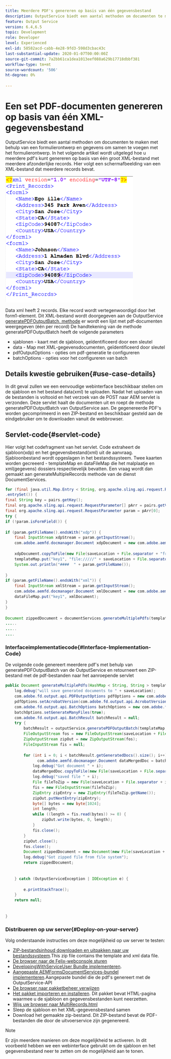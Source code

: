 ```yaml
---
title: Meerdere PDF's genereren op basis van één gegevensbestand
description: OutputService biedt een aantal methoden om documenten te maken met behulp van een formulierontwerp en gegevens om samen te voegen met het formulierontwerp. Leer om veelvoudige pdf's van één grote xml te produceren die veelvoudige individuele verslagen bevatten.
feature: Output Service
version: 6.4,6.5
topic: Development
role: Developer
level: Experienced
exl-id: 58582acd-cabb-4e28-9fd3-598d3cbac43c
last-substantial-update: 2020-01-07T00:00:00Z
source-git-commit: 7a2bb61ca1dea1013eef088a629b17718dbbf381
workflow-type: tm+mt
source-wordcount: '506'
ht-degree: 0%

---
```


# Een set PDF-documenten genereren op basis van één XML-gegevensbestand

OutputService biedt een aantal methoden om documenten te maken met behulp van een formulierontwerp en gegevens om samen te voegen met het formulierontwerp. In het volgende artikel wordt uitgelegd hoe u meerdere pdf&#39;s kunt genereren op basis van één groot XML-bestand met meerdere afzonderlijke records.
Hier volgt een schermafbeelding van een XML-bestand dat meerdere records bevat.

![multi-record-xml](assets/multi-record-xml.PNG)

Data xml heeft 2 records. Elke record wordt vertegenwoordigd door het form1-element. Dit XML-bestand wordt doorgegeven aan de OutputService [generatePDFOutputBatch, methode](https://helpx.adobe.com/aem-forms/6/javadocs/com/adobe/fd/output/api/OutputService.html) er wordt een lijst met pdf-documenten weergegeven (één per record) De handtekening van de methode generatePDFOutputBatch heeft de volgende parameters

* sjablonen - kaart met de sjabloon, geïdentificeerd door een sleutel
* data - Map met XML-gegevensdocumenten, geïdentificeerd door sleutel
* pdfOutputOptions - opties om pdf-generatie te configureren
* batchOptions - opties voor het configureren van batch



## Details kwestie gebruiken{#use-case-details}

In dit geval zullen we een eenvoudige webinterface beschikbaar stellen om de sjabloon en het bestand data(xml) te uploaden. Nadat het uploaden van de bestanden is voltooid en het verzoek van de POST naar AEM servlet is verzonden. Deze servlet haalt de documenten uit en roept de methode generatePDFOutputBatch van OutputService aan. De gegenereerde PDF&#39;s worden gecomprimeerd in een ZIP-bestand en beschikbaar gesteld aan de eindgebruiker om te downloaden vanuit de webbrowser.

## Servlet-code{#servlet-code}

Hier volgt het codefragment van het servlet. Code extraheert de sjabloon(xdp) en het gegevensbestand(xml) uit de aanvraag. Sjabloonbestand wordt opgeslagen in het bestandssysteem. Twee kaarten worden gecreeerd - templateMap en dataFileMap die het malplaatje en xml(gegevens) dossiers respectievelijk bevatten. Een vraag wordt dan gemaakt aan generateMultipleRecords methode van de dienst DocumentServices.

```java
for (final java.util.Map.Entry < String, org.apache.sling.api.request.RequestParameter[] > pairs: params
.entrySet()) {
final String key = pairs.getKey();
final org.apache.sling.api.request.RequestParameter[] pArr = pairs.getValue();
final org.apache.sling.api.request.RequestParameter param = pArr[0];
try {
if (!param.isFormField()) {

if (param.getFileName().endsWith("xdp")) {
    final InputStream xdpStream = param.getInputStream();
    com.adobe.aemfd.docmanager.Document xdpDocument = new com.adobe.aemfd.docmanager.Document(xdpStream);

    xdpDocument.copyToFile(new File(saveLocation + File.separator + "fromui.xdp"));
    templateMap.put("key1", "file://///" + saveLocation + File.separator + "fromui.xdp");
    System.out.println("####  " + param.getFileName());

}
if (param.getFileName().endsWith("xml")) {
    final InputStream xmlStream = param.getInputStream();
    com.adobe.aemfd.docmanager.Document xmlDocument = new com.adobe.aemfd.docmanager.Document(xmlStream);
    dataFileMap.put("key1", xmlDocument);
}
}

Document zippedDocument = documentServices.generateMultiplePdfs(templateMap, dataFileMap,saveLocation);
.....
.....
....
```

### Interfaceimplementatiecode{#Interface-Implementation-Code}

De volgende code genereert meerdere pdf&#39;s met behulp van generatePDFOutputBatch van de OutputService en retourneert een ZIP-bestand met de pdf-bestanden naar het aanroepende servlet

```java
public Document generateMultiplePdfs(HashMap < String, String > templateMap, HashMap < String, Document > dataFileMap, String saveLocation) {
    log.debug("will save generated documents to " + saveLocation);
    com.adobe.fd.output.api.PDFOutputOptions pdfOptions = new com.adobe.fd.output.api.PDFOutputOptions();
    pdfOptions.setAcrobatVersion(com.adobe.fd.output.api.AcrobatVersion.Acrobat_11);
    com.adobe.fd.output.api.BatchOptions batchOptions = new com.adobe.fd.output.api.BatchOptions();
    batchOptions.setGenerateManyFiles(true);
    com.adobe.fd.output.api.BatchResult batchResult = null;
    try {
        batchResult = outputService.generatePDFOutputBatch(templateMap, dataFileMap, pdfOptions, batchOptions);
        FileOutputStream fos = new FileOutputStream(saveLocation + File.separator + "zippedfile.zip");
        ZipOutputStream zipOut = new ZipOutputStream(fos);
        FileInputStream fis = null;

        for (int i = 0; i < batchResult.getGeneratedDocs().size(); i++) {
              com.adobe.aemfd.docmanager.Document dataMergedDoc = batchResult.getGeneratedDocs().get(i);
            log.debug("Got document " + i);
            dataMergedDoc.copyToFile(new File(saveLocation + File.separator + i + ".pdf"));
            log.debug("saved file " + i);
            File fileToZip = new File(saveLocation + File.separator + i + ".pdf");
            fis = new FileInputStream(fileToZip);
            ZipEntry zipEntry = new ZipEntry(fileToZip.getName());
            zipOut.putNextEntry(zipEntry);
            byte[] bytes = new byte[1024];
            int length;
            while ((length = fis.read(bytes)) >= 0) {
                zipOut.write(bytes, 0, length);
            }
            fis.close();
        }
        zipOut.close();
        fos.close();
        Document zippedDocument = new Document(new File(saveLocation + File.separator + "zippedfile.zip"));
        log.debug("Got zipped file from file system");
        return zippedDocument;


    } catch (OutputServiceException | IOException e) {

        e.printStackTrace();
    }
    return null;


}
```

### Distribueren op uw server{#Deploy-on-your-server}

Volg onderstaande instructies om deze mogelijkheid op uw server te testen:

* [ZIP-bestandsinhoud downloaden en uitpakken naar uw bestandssysteem](assets/mult-records-template-and-xml-file.zip).This zip file contains the template and xml data file.
* [De browser naar de Felix-webconsole sturen](http://localhost:4502/system/console/bundles)
* [DevelopingWithServiceUser Bundle implementeren](/help/forms/assets/common-osgi-bundles/DevelopingWithServiceUser.jar).
* [Aangepaste AEMFormsDocumentServices-bundel implementeren](/help/forms/assets/common-osgi-bundles/AEMFormsDocumentServices.core-1.0-SNAPSHOT.jar).Aangepaste bundel die de pdf&#39;s genereert met de OutputService-API
* [De browser naar pakketbeheer verwijzen](http://localhost:4502/crx/packmgr/index.jsp)
* [Het pakket importeren en installeren](assets/generate-multiple-pdf-from-xml.zip). Dit pakket bevat HTML-pagina waarmee u de sjabloon en gegevensbestanden kunt neerzetten.
* [Wijs uw browser naar MultiRecords.html](http://localhost:4502/content/DocumentServices/Multirecord.html?)
* Sleep de sjabloon en het XML-gegevensbestand samen
* Download het gemaakte zip-bestand. Dit ZIP-bestand bevat de PDF-bestanden die door de uitvoerservice zijn gegenereerd.

>[!NOTE]
>Er zijn meerdere manieren om deze mogelijkheid te activeren. In dit voorbeeld hebben we een webinterface gebruikt om de sjabloon en het gegevensbestand neer te zetten om de mogelijkheid aan te tonen.
